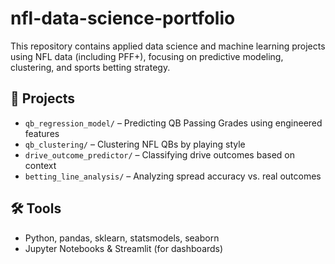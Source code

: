 # nfl-data-science-portfolio

This repository contains applied data science and machine learning projects using NFL data (including PFF+), focusing on predictive modeling, clustering, and sports betting strategy.

## 📁 Projects
- `qb_regression_model/` – Predicting QB Passing Grades using engineered features
- `qb_clustering/` – Clustering NFL QBs by playing style
- `drive_outcome_predictor/` – Classifying drive outcomes based on context
- `betting_line_analysis/` – Analyzing spread accuracy vs. real outcomes

## 🛠️ Tools
- Python, pandas, sklearn, statsmodels, seaborn
- Jupyter Notebooks & Streamlit (for dashboards)
